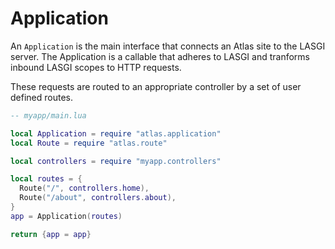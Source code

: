 # Application

An `Application` is the main interface
that connects an Atlas site
to the LASGI server.
The Application is a callable
that adheres to LASGI
and tranforms inbound LASGI scopes
to HTTP requests.

These requests are routed to an appropriate controller
by a set of user defined routes.

```lua
-- myapp/main.lua

local Application = require "atlas.application"
local Route = require "atlas.route"

local controllers = require "myapp.controllers"

local routes = {
  Route("/", controllers.home),
  Route("/about", controllers.about),
}
app = Application(routes)

return {app = app}
```
